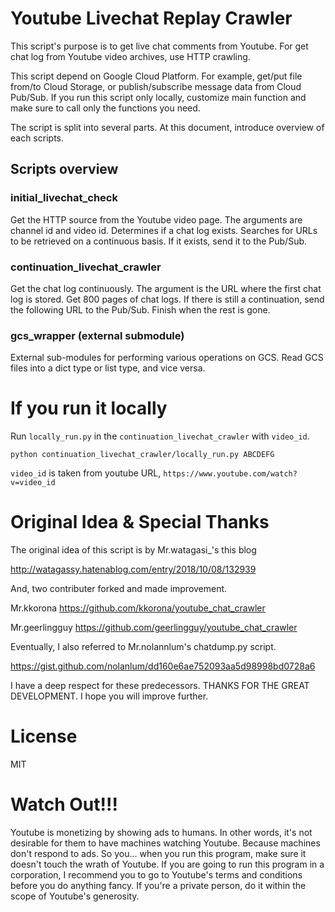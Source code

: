 # Youtube Livechat Replay Crawler

This script's purpose is to get live chat comments from Youtube.
For get chat log from Youtube video archives, use HTTP crawling.

This script depend on Google Cloud Platform.
For example, get/put file from/to Cloud Storage, or publish/subscribe message data from Cloud Pub/Sub.
If you run this script only locally, customize main function and make sure to call only the functions you need.

The script is split into several parts.
At this document, introduce overview of each scripts.

## Scripts overview

### initial_livechat_check

Get the HTTP source from the Youtube video page.
The arguments are channel id and video id.
Determines if a chat log exists.
Searches for URLs to be retrieved on a continuous basis.
If it exists, send it to the Pub/Sub.

### continuation_livechat_crawler

Get the chat log continuously.
The argument is the URL where the first chat log is stored.
Get 800 pages of chat logs.
If there is still a continuation, send the following URL to the Pub/Sub.
Finish when the rest is gone.


### gcs_wrapper (external submodule)

External sub-modules for performing various operations on GCS.
Read GCS files into a dict type or list type, and vice versa.

# If you run it locally

Run `locally_run.py` in the `continuation_livechat_crawler` with `video_id`.

```
python continuation_livechat_crawler/locally_run.py ABCDEFG
```

`video_id` is taken from youtube URL, `https://www.youtube.com/watch?v=video_id`

# Original Idea & Special Thanks

The original idea of this script is by Mr.watagasi_'s this blog

http://watagassy.hatenablog.com/entry/2018/10/08/132939

And, two contributer forked and made improvement.

Mr.kkorona
https://github.com/kkorona/youtube_chat_crawler

Mr.geerlingguy
https://github.com/geerlingguy/youtube_chat_crawler

Eventually, I also referred to Mr.nolannlum's chatdump.py script.

https://gist.github.com/nolanlum/dd160e6ae752093aa5d98998bd0728a6

I have a deep respect for these predecessors.
THANKS FOR THE GREAT DEVELOPMENT.
I hope you will improve further.

# License

MIT

# Watch Out!!!

Youtube is monetizing by showing ads to humans.
In other words, it's not desirable for them to have machines watching Youtube. Because machines don't respond to ads.
So you... when you run this program, make sure it doesn't touch the wrath of Youtube.
If you are going to run this program in a corporation, I recommend you to go to Youtube's terms and conditions before you do anything fancy.
If you're a private person, do it within the scope of Youtube's generosity.
